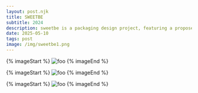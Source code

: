 ```yaml
---
layout: post.njk
title: SWEETBE 
subtitle: 2024
description: sweetbe is a packaging design project, featuring a proposed cold press juice company. sweetbe promotes a whole life through whole foods, their mission reflected through the design.
date: 2025-05-10
tags: post
image: /img/sweetbe1.png
---
```

{% imageStart  %}
<img src="/img/sweetbe1.png" class="mb-32" alt="foo" />
{% imageEnd %}

<div id="dogB" class="mt-32 grid grid-cols-1 sm:grid-cols-2 gap-8">
{% imageStart  %}
<img src="/img/sweetbe2.png"  class="mb-32" alt="foo" />
{% imageEnd %}

{% imageStart  %}
<img src="/img/sweetbe3.png"  class="mb-32" alt="foo" />
{% imageEnd %}
</div>


